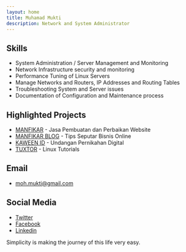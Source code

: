 ```yaml
---
layout: home
title: Muhamad Mukti
description: Network and System Administrator
---
```


## Skills

- System Administration / Server Management and Monitoring
- Network Infrastructure security and monitoring
- Performance Tuning of Linux Servers
- Manage Networks and Routers, IP Addresses and Routing Tables
- Troubleshooting System and Server issues
- Documentation of Configuration and Maintenance process

## Highlighted Projects

- [MANFIKAR](//manfikar.com) - Jasa Pembuatan dan Perbaikan Website
- [MANFIKAR BLOG](//blog.manfikar.com) - Tips Seputar Bisnis Online
- [KAWEEN ID](//kaween.id/) - Undangan Pernikahan Digital
- [TUXTOR](//tuxtor.com) - Linux Tutorials

## Email

- moh.mukti@gmail.com

## Social Media

- [Twitter](https://twitter.com/mmdmukti)
- [Facebook](https://www.facebook.com/i.m.mukti)
- [Linkedin](https://id.linkedin.com/in/muhamadmukti)

Simplicity is making the journey of this life very easy.
